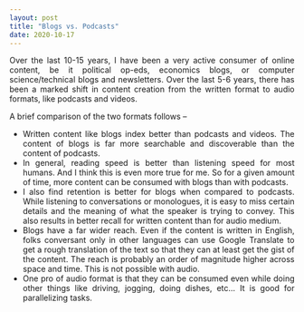 ```yaml
---
layout: post
title: "Blogs vs. Podcasts"
date: 2020-10-17
---
```


<style>body {text-align: justify}</style>

Over the last 10-15 years, I have been a very active consumer of online content, be it political op-eds, economics blogs, or computer science/technical blogs and newsletters. Over the last 5-6 years, there has been a marked shift in content creation from the written format to audio formats, like podcasts and videos.

A brief comparison of the two formats follows –

- Written content like blogs index better than podcasts and videos. The content of blogs is far more searchable and discoverable than the content of podcasts.
- In general, reading speed is better than listening speed for most humans. And I think this is even more true for me. So for a given amount of time, more content can be consumed with blogs than with podcasts.
- I also find retention is better for blogs when compared to podcasts. While listening to conversations or monologues, it is easy to miss certain details and the meaning of what the speaker is trying to convey. This also results in better recall for written content than for audio medium.
- Blogs have a far wider reach. Even if the content is written in English, folks conversant only in other languages can use Google Translate to get a rough translation of the text so that they can at least get the gist of the content. The reach is probably an order of magnitude higher across space and time. This is not possible with audio.
- One pro of audio format is that they can be consumed even while doing other things like driving, jogging, doing dishes, etc… It is good for parallelizing tasks.
